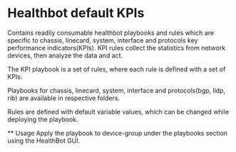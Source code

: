 # Healthbot default KPIs
Contains readily consumable healthbot playbooks and rules which are specific to chassis, linecard, system, interface and protocols key performance indicators(KPIs). KPI rules collect the statistics from network devices, then analyze the data and act.

The KPI playbook is a set of rules, where each rule is defined with a set of KPIs.

Playbooks for chassis, linecard, system, interface and protocols(bgp, lldp, rib) are available in respective folders.

Rules are defined with default variable values, which can be changed while deploying the playbook.

** Usage
Apply the playbook to device-group under the playbooks section using the HealthBot GUI.
